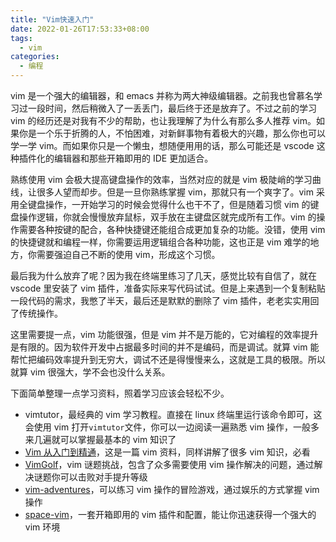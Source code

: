 ```yaml
---
title: "Vim快速入门"
date: 2022-01-26T17:53:33+08:00
tags:
  - vim
categories:
  - 编程
---
```


vim 是一个强大的编辑器，和 emacs 并称为两大神级编辑器。之前我也曾慕名学习过一段时间，然后稍微入了一丢丢门，最后终于还是放弃了。不过之前的学习 vim 的经历还是对我有不少的帮助，也让我理解了为什么有那么多人推荐 vim。如果你是一个乐于折腾的人，不怕困难，对新鲜事物有着极大的兴趣，那么你也可以学一学 vim。而如果你只是一个懒虫，想随便用用的话，那么可能还是 vscode 这种插件化的编辑器和那些开箱即用的 IDE 更加适合。

熟练使用 vim 会极大提高键盘操作的效率，当然对应的就是 vim 极陡峭的学习曲线，让很多人望而却步。但是一旦你熟练掌握 vim，那就只有一个爽字了。vim 采用全键盘操作，一开始学习的时候会觉得什么也干不了，但是随着习惯 vim 的键盘操作逻辑，你就会慢慢放弃鼠标，双手放在主键盘区就完成所有工作。vim 的操作需要各种按键的配合，各种快捷键还能组合成更加复杂的功能。没错，使用 vim 的快捷键就和编程一样，你需要运用逻辑组合各种功能，这也正是 vim 难学的地方，你需要强迫自己不断的使用 vim，形成这个习惯。

最后我为什么放弃了呢？因为我在终端里练习了几天，感觉比较有自信了，就在 vscode 里安装了 vim 插件，准备实际来写代码试试。但是上来遇到一个复制粘贴一段代码的需求，我憋了半天，最后还是默默的删除了 vim 插件，老老实实用回了传统操作。

这里需要提一点，vim 功能很强，但是 vim 并不是万能的，它对编程的效率提升是有限的。因为软件开发中占据最多时间的并不是编码，而是调试。就算 vim 能帮忙把编码效率提升到无穷大，调试不还是得慢慢来么，这就是工具的极限。所以就算 vim 很强大，学不会也没什么关系。

下面简单整理一点学习资料，照着学习应该会轻松不少。

- vimtutor，最经典的 vim 学习教程。直接在 linux 终端里运行该命令即可，这会使用 vim 打开`vimtutor`文件，你可以一边阅读一遍熟悉 vim 操作，一般多来几遍就可以掌握最基本的 vim 知识了
- [Vim 从入门到精通](https://github.com/wsdjeg/vim-galore-zh_cn)，这是一篇 vim 资料，同样讲解了很多 vim 知识，必看
- [VimGolf](http://www.vimgolf.com)，vim 谜题挑战，包含了众多需要使用 vim 操作解决的问题，通过解决谜题你可以击败对手提升等级
- [vim-adventures](https://vim-adventures.com)，可以练习 vim 操作的冒险游戏，通过娱乐的方式掌握 vim 操作
- [space-vim](https://spacevim.org)，一套开箱即用的 vim 插件和配置，能让你迅速获得一个强大的 vim 环境
